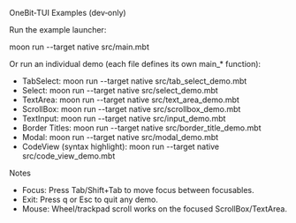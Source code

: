 OneBit‑TUI Examples (dev‑only)

Run the example launcher:

  moon run --target native src/main.mbt

Or run an individual demo (each file defines its own main_* function):

- TabSelect: moon run --target native src/tab_select_demo.mbt
- Select:    moon run --target native src/select_demo.mbt
- TextArea:  moon run --target native src/text_area_demo.mbt
- ScrollBox: moon run --target native src/scrollbox_demo.mbt
- TextInput: moon run --target native src/input_demo.mbt
- Border Titles: moon run --target native src/border_title_demo.mbt
- Modal: moon run --target native src/modal_demo.mbt
- CodeView (syntax highlight): moon run --target native src/code_view_demo.mbt

Notes

- Focus: Press Tab/Shift+Tab to move focus between focusables.
- Exit: Press q or Esc to quit any demo.
- Mouse: Wheel/trackpad scroll works on the focused ScrollBox/TextArea.
